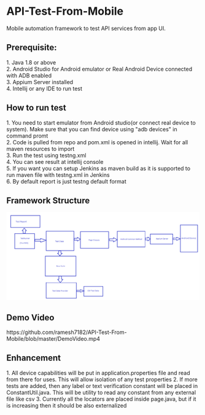 # API-Test-From-Mobile
Mobile automation framework to test API services from app UI.
<h2>Prerequisite:</h2>
1. Java 1.8 or above<br>
2. Android Studio for Android emulator or Real Android Device connected with ADB enabled<br>
3. Appium Server installed <br>
4. Intellij or any IDE to run test<br>

<h2> How to run test </h2>
1. You need to start emulator from Android studio(or connect real device to system). Make sure that you can find device using "adb devices" in command promt<br>
2. Code is pulled from repo and pom.xml is opened in intellij. Wait for all maven resources to import<br>
3. Run the test using testng.xml<br>
4. You can see result at intellij console<br>
5. If you want you can setup Jenkins as maven build as it is supported to run maven file with testng.xml in Jenkins<br>
6. By default report is just testng default format<br>

<h2>Framework Structure</h2>
<img src ='https://github.com/ramesh7182/API-Test-From-Mobile/blob/master/AutomationArchitecture.png'></img>

<h2>Demo Video</h2>
https://github.com/ramesh7182/API-Test-From-Mobile/blob/master/DemoVideo.mp4

<h2>Enhancement</h2>
1. All device capabilities will be put in application.properties file and read from there for uses. This will allow isolation of any test properties
2. If more tests are added, then any label or text verification constant will be placed in ConstantUtil.java. This will be utility to read any constant from any external file like csv 
3. Currently all the locators are placed inside page.java, but if it is increasing then it should be also externalized
